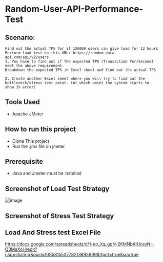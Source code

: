 # Random-User-API-Performance-Test

## Scenario:
    Find out the actual TPS for if 120000 users can give load for 12 hours
    Perform load test on this URL: https://random-data-api.com/api/v2/users
    1. You have to find out if the expected TPS (Transaction Per/Second) meet the above requirement.
    Breakdown the expected TPS in Excel sheet and find out the actual TPS 

    2. Create another Excel sheet where you will try to find out the bottleneck/stress test point. (At which point the system starts to show 1% error) 


## Tools Used
- Apache JMeter

## How to run this project

- Clone This project
- Run the .jmx file on jmeter

## Prerequisite
 - Java and Jmeter must be installed


## Screenshot of Load Test Strategy

![image](https://github.com/RajaulIslam/Random-User-API-Performance-Test/assets/171759757/d57b94a9-d7ea-4f3e-958b-28ccb538531b)


## Screenshot of Stress Test Strategy




## Load And Stress test Excel File
https://docs.google.com/spreadsheets/d/1-ep_Xq_gpN-2KMNbKIUceyN--Q3MaXoH/edit?usp=sharing&ouid=108581550778213893699&rtpof=true&sd=true

